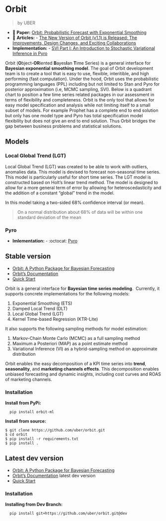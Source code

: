 # Orbit
> by UBER

- 📰 **Paper:** [Orbit: Probabilistic Forecast with Exponential Smoothing](https://arxiv.org/abs/2004.08492)
- 📄 **Articles:**
      - [The New Version of Orbit (v1.1) is Released: The Improvements, Design Changes, and Exciting Collaborations](https://www.uber.com/en-UA/blog/the-new-version-of-orbit-v1-1-is-released/)
- **Implementation:**
      - [SVI Part I: An Introduction to Stochastic Variational Inference in Pyro](https://pyro.ai/examples/svi_part_i.html)

Orbit (**O**bject-**OR**iented **B**ayes**I**an **T**ime Series) is a general interface for **Bayesian exponential smoothing model**. The goal of Orbit development team is to create a tool that is easy to use, flexible, interitible, and high performing (fast computation). Under the hood, Orbit uses the probabilistic programming languages (PPL) including but not limited to Stan and Pyro for posterior approximation (i.e, MCMC sampling, SVI). Below is a quadrant chart to position a few time series related packages in our assessment in terms of flexibility and completeness. Orbit is the only tool that allows for easy model specification and analysis while not limiting itself to a small subset of models. For example Prophet has a complete end to end solution but only has one model type and Pyro has total specification model flexibility but does not give an end to end solution. Thus Orbit bridges the gap between business problems and statistical solutions.

## Models

### Local Global Trend (LGT)

Local Global Trend (LGT) was created to be able to work with outliers, anomalies data. This model is devised to forecast non-seasonal time series. This model is particularly useful for short time series. The LGT model is constructed based on Holt’s linear trend method. The model is designed to allow for a more general term of error by allowing for heteroscedasticity and the addition of a constant “global” trend in the model.

In this model taking a two-sided 68% confidence interval (or mean).

> On a normal distribution about 68% of data will be within one standard deviation of the mean

### Pyro

- **Imlementation:**
      - :octocat: [Pyro](https://github.com/pyro-ppl/pyro) 


## Stable version

- [Orbit: A Python Package for Bayesian Forecasting](https://github.com/uber/orbit/tree/master)
- [Orbit’s Documentation](https://orbit-ml.readthedocs.io/en/stable/)
- [Quick Start](https://orbit-ml.readthedocs.io/en/stable/tutorials/quick_start.html#)


Orbit is a general interface for **Bayesian time series modeling**. 
Currently, it supports concrete implementations for the following models:
1. Exponential Smoothing (ETS)
2. Damped Local Trend (DLT)
3. Local Global Trend (LGT)
4. Kernel Time-based Regression (KTR-Lite)

It also supports the following sampling methods for model estimation:
1. Markov-Chain Monte Carlo (MCMC) as a full sampling method
2. Maximum a Posteriori (MAP) as a point estimate method
3. Variational Inference (VI) as a hybrid-sampling method on approximate distribution

Orbit enables the easy decomposition of a KPI time series into **trend**, **seasonality**, and **marketing channels effects**. This decomposition enables unbiased forecasting and dynamic insights, including cost curves and ROAS of marketing channels.

### Installation

**Install from PyPi:**

      pip install orbit-ml

**Install from source:**

```@bash
$ git clone https://github.com/uber/orbit.git
$ cd orbit
$ pip install -r requirements.txt
$ pip install .
```

## Latest dev version

- [Orbit: A Python Package for Bayesian Forecasting](https://github.com/uber/orbit/tree/dev)
- [Orbit’s Documentation](https://orbit-ml.readthedocs.io/en/latest/) latest dev version
- [Quick Start](https://orbit-ml.readthedocs.io/en/latest/tutorials/quick_start.html)

### Installation

**Installing from Dev Branch:**

      pip install git+https://github.com/uber/orbit.git@dev
